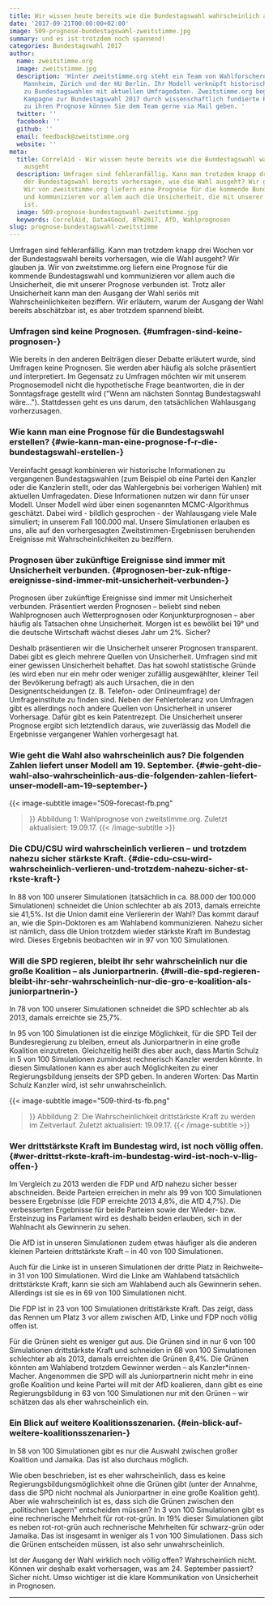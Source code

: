 ```yaml
---
title: Wir wissen heute bereits wie die Bundestagswahl wahrscheinlich ausgeht
date: '2017-09-21T00:00:00+02:00'
image: 509-prognose-bundestagswahl-zweitstimme.jpg
summary: und es ist trotzdem noch spannend!
categories: Bundestagswahl 2017
author:
  name: zweitstimme.org
  image: zweitstimme.jpg
  description: 'Hinter zweitstimme.org steht ein Team von Wahlforschern der Universitäten
    Mannheim, Zürich und der HU Berlin. Ihr Modell verknüpft historische Informationen
    zu Bundestagswahlen mit aktuellen Umfragedaten. Zweitstimme.org begleitet die
    Kampagne zur Bundestagswahl 2017 durch wissenschaftlich fundierte Prognosen. Rückmeldung
    zu ihren Prognose können Sie dem Team gerne via Mail geben. '
  twitter: ''
  facebook: ''
  github: ''
  email: feedback@zweitstimme.org
  website: ''
meta:
  title: CorrelAid - Wir wissen heute bereits wie die Bundestagswahl wahrscheinlich
    ausgeht
  description: Umfragen sind fehleranfällig. Kann man trotzdem knapp drei Wochen vor
    der Bundestagswahl bereits vorhersagen, wie die Wahl ausgeht? Wir glauben ja.
    Wir von zweitstimme.org liefern eine Prognose für die kommende Bundestagswahl
    und kommunizieren vor allem auch die Unsicherheit, die mit unserer Prognose verbunden
    ist.
  image: 509-prognose-bundestagswahl-zweitstimme.jpg
  keywords: CorrelAid, Data4Good, BTW2017, AfD, Wahlprognosen
slug: prognose-bundestagswahl-zweitstimme
---
```


Umfragen sind fehleranfällig. Kann man trotzdem knapp drei Wochen vor
der Bundestagswahl bereits vorhersagen, wie die Wahl ausgeht? Wir
glauben ja. Wir von zweitstimme.org liefern eine Prognose für die
kommende Bundestagswahl und kommunizieren vor allem auch die
Unsicherheit, die mit unserer Prognose verbunden ist. Trotz aller
Unsicherheit kann man den Ausgang der Wahl seriös mit
Wahrscheinlichkeiten beziffern. Wir erläutern, warum der Ausgang der
Wahl bereits abschätzbar ist, es aber trotzdem spannend bleibt.


### Umfragen sind keine Prognosen. {#umfragen-sind-keine-prognosen-}

Wie bereits in den anderen Beiträgen dieser Debatte erläutert wurde,
sind Umfragen keine Prognosen. Sie werden aber häufig als solche
präsentiert und interpretiert. Im Gegensatz zu Umfragen möchten wir mit
unserem Prognosemodell nicht die hypothetische Frage beantworten, die in
der Sonntagsfrage gestellt wird ("Wenn am nächsten Sonntag
Bundestagswahl wäre..."). Stattdessen geht es uns darum, den
tatsächlichen Wahlausgang vorherzusagen.


### Wie kann man eine Prognose für die Bundestagswahl erstellen? {#wie-kann-man-eine-prognose-f-r-die-bundestagswahl-erstellen-}

Vereinfacht gesagt kombinieren wir historische Informationen zu
vergangenen Bundestagswahlen (zum Beispiel ob eine Partei den Kanzler
oder die Kanzlerin stellt, oder das Wahlergebnis bei vorherigen Wahlen)
mit aktuellen Umfragedaten. Diese Informationen nutzen wir dann für
unser Modell. Unser Modell wird über einen sogenannten MCMC-Algorithmus
geschätzt. Dabei wird - bildlich gesprochen - der Wahlausgang viele Male
simuliert; in unserem Fall 100.000 mal. Unsere Simulationen erlauben es
uns, alle auf den vorhergesagten Zweitstimmen-Ergebnissen beruhenden
Ereignisse mit Wahrscheinlichkeiten zu beziffern.


### Prognosen über zukünftige Ereignisse sind immer mit Unsicherheit verbunden. {#prognosen-ber-zuk-nftige-ereignisse-sind-immer-mit-unsicherheit-verbunden-}

Prognosen über zukünftige Ereignisse sind immer mit Unsicherheit
verbunden. Präsentiert werden Prognosen – beliebt sind neben
Wahlprognosen auch Wetterprognosen oder Konjunkturprognosen – aber
häufig als Tatsachen ohne Unsicherheit. Morgen ist es bewölkt bei 19°
und die deutsche Wirtschaft wächst dieses Jahr um 2%. Sicher?

Deshalb präsentieren wir die Unsicherheit unserer Prognosen transparent.
Dabei gibt es gleich mehrere Quellen von Unsicherheit. Umfragen sind mit
einer gewissen Unsicherheit behaftet. Das hat sowohl statistische Gründe
(es wird eben nur ein mehr oder weniger zufällig ausgewählter, kleiner
Teil der Bevölkerung befragt) als auch Ursachen, die in den
Designentscheidungen (z. B. Telefon- oder Onlineumfrage) der
Umfrageinstitute zu finden sind. Neben der Fehlertoleranz von Umfragen
gibt es allerdings noch andere Quellen von Unsicherheit in unserer
Vorhersage. Dafür gibt es kein Patentrezept. Die Unsicherheit unserer
Prognose ergibt sich letztendlich daraus, wie zuverlässig das Modell die
Ergebnisse vergangener Wahlen vorhergesagt hat.


### Wie geht die Wahl also wahrscheinlich aus? Die folgenden Zahlen liefert unser Modell am 19. September. {#wie-geht-die-wahl-also-wahrscheinlich-aus-die-folgenden-zahlen-liefert-unser-modell-am-19-september-}

{{< image-subtitle
    image="509-forecast-fb.png"
>}}
Abbildung 1: Wahlprognose von zweitstimme.org. Zuletzt aktualisiert: 19.09.17.
{{< /image-subtitle >}}


### Die CDU/CSU wird wahrscheinlich verlieren – und trotzdem nahezu sicher stärkste Kraft. {#die-cdu-csu-wird-wahrscheinlich-verlieren-und-trotzdem-nahezu-sicher-st-rkste-kraft-}

In 88 von 100 unserer Simulationen (tatsächlich in ca. 88.000 der
100.000 Simulationen) schneidet die Union schlechter ab als 2013, damals
erreichte sie 41,5%. Ist die Union damit eine Verliererin der Wahl? Das
kommt darauf an, wie die Spin-Doktoren es am Wahlabend kommunizieren.
Nahezu sicher ist nämlich, dass die Union trotzdem wieder stärkste Kraft
im Bundestag wird. Dieses Ergebnis beobachten wir in 97 von 100
Simulationen.


### Will die SPD regieren, bleibt ihr sehr wahrscheinlich nur die große Koalition – als Juniorpartnerin. {#will-die-spd-regieren-bleibt-ihr-sehr-wahrscheinlich-nur-die-gro-e-koalition-als-juniorpartnerin-}

In 78 von 100 unserer Simulationen schneidet die SPD schlechter ab als
2013, damals erreichte sie 25,7%.

In 95 von 100 Simulationen ist die einzige Möglichkeit, für die SPD Teil
der Bundesregierung zu bleiben, erneut als Juniorpartnerin in eine große
Koalition einzutreten. Gleichzeitig heißt dies aber auch, dass Martin
Schulz in 5 von 100 Simulationen zumindest rechnerisch Kanzler werden
könnte. In diesen Simulationen kann es aber auch Möglichkeiten zu einer
Regierungsbildung jenseits der SPD geben. In anderen Worten: Das Martin
Schulz Kanzler wird, ist sehr unwahrscheinlich.


{{< image-subtitle
    image="509-third-ts-fb.png"
>}}
Abbildung 2: Die Wahrscheinlichkeit drittstärkste Kraft zu werden im Zeitverlauf.
Zuletzt aktualisiert: 19.09.17.
{{< /image-subtitle >}}





### Wer drittstärkste Kraft im Bundestag wird, ist noch völlig offen. {#wer-drittst-rkste-kraft-im-bundestag-wird-ist-noch-v-llig-offen-}

Im Vergleich zu 2013 werden die FDP und AfD nahezu sicher besser
abschneiden. Beide Parteien erreichen in mehr als 99 von 100
Simulationen bessere Ergebnisse (die FDP erreichte 2013 4,8%, die AfD
4,7%). Die verbesserten Ergebnisse für beide Parteien sowie der Wieder-
bzw. Ersteinzug ins Parlament wird es deshalb beiden erlauben, sich in
der Wahlnacht als Gewinnerin zu sehen.

Die AfD ist in unseren Simulationen zudem etwas häufiger als die anderen
kleinen Parteien drittstärkste Kraft – in 40 von 100 Simulationen.

Auch für die Linke ist in unseren Simulationen der dritte Platz in
Reichweite– in 31 von 100 Simulationen. Wird die Linke am Wahlabend
tatsächlich drittstärkste Kraft, kann sie sich am Wahlabend auch als
Gewinnerin sehen. Allerdings ist sie es in 69 von 100 Simulationen
nicht.

Die FDP ist in 23 von 100 Simulationen drittstärkste Kraft. Das zeigt,
dass das Rennen um Platz 3 vor allem zwischen AfD, Linke und FDP noch
völlig offen ist.

Für die Grünen sieht es weniger gut aus. Die Grünen sind in nur 6 von
100 Simulationen drittstärkste Kraft und schneiden in 68 von 100
Simulationen schlechter ab als 2013, damals erreichten die Grünen 8,4%.
Die Grünen könnten am Wahlabend trotzdem Gewinner werden – als
Kanzler\*innen-Macher. Angenommen die SPD will als Juniorpartnerin nicht
mehr in eine große Koalition und keine Partei will mit der AfD
koalieren, dann gibt es eine Regierungsbildung in 63 von 100
Simulationen nur mit den Grünen – wir schätzen das als eher
wahrscheinlich ein.


### Ein Blick auf weitere Koalitionsszenarien. {#ein-blick-auf-weitere-koalitionsszenarien-}

In 58 von 100 Simulationen gibt es nur die Auswahl zwischen großer
Koalition und Jamaika. Das ist also durchaus möglich.

Wie oben beschrieben, ist es eher wahrscheinlich, dass es keine
Regierungsbildungsmöglichkeit ohne die Grünen gibt (unter der Annahme,
dass die SPD nicht nochmal als Juniorpartner in eine große Koalition
geht). Aber wie wahrscheinlich ist es, dass sich die Grünen zwischen den
„politischen Lagern” entscheiden müssen? In 3 von 100 Simulationen gibt
es eine rechnerische Mehrheit für rot-rot-grün. In 19% dieser
Simulationen gibt es neben rot-rot-grün auch rechnerische Mehrheiten für
schwarz-grün oder Jamaika. Das ist insgesamt in weniger als 1 von 100
Simulationen. Dass sich die Grünen entscheiden müssen, ist also sehr
unwahrscheinlich.

Ist der Ausgang der Wahl wirklich noch völlig offen? Wahrscheinlich
nicht. Können wir deshalb exakt vorhersagen, was am 24. September
passiert? Sicher nicht. Umso wichtiger ist die klare Kommunikation von
Unsicherheit in Prognosen.

------------------------------------------------------------------------



